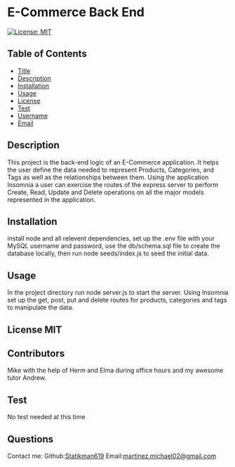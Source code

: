 # E-Commerce Back End

  [![License: MIT](https://img.shields.io/badge/License-MIT-yellow.svg)](https://opensource.org/licenses/MIT)
  ## Table of Contents
* [Title](#Title)
* [Description](#description)
* [Installation](#installation)
* [Usage](#usage)
* [License](#license)
* [Test](#test)
* [Username](#username)
* [Email](#license)

## Description
This project is the back-end logic of an E-Commerce application. It helps the user define the data needed to represent Products, Categories, and Tags as well as the relationships between them. Using the application Insomnia a user can exercise the routes of the express server to perform Create, Read, Update and Delete operations on all the major models represented in the application.
## Installation 
install node and all relevent dependencies, set up the .env file with your MySQL username and password, use the db/schema.sql file to create the database locally, then run node seeds/index.js to seed the initial data.
## Usage 
In the project directory run node server.js to start the server. Using Insomnia set up the get, post, put and delete routes for products, categories and tags to manipulate the data.
## License MIT
## Contributors
Mike with the help of Herm and Elma during office hours and my awesome tutor Andrew.
## Test
No test needed at this time
## Questions
Contact me:
Github:[Statikman619](https://github.com/Statikman619)
Email:[martinez.michael02@gmail.com](https://github.com/Statikman619)
